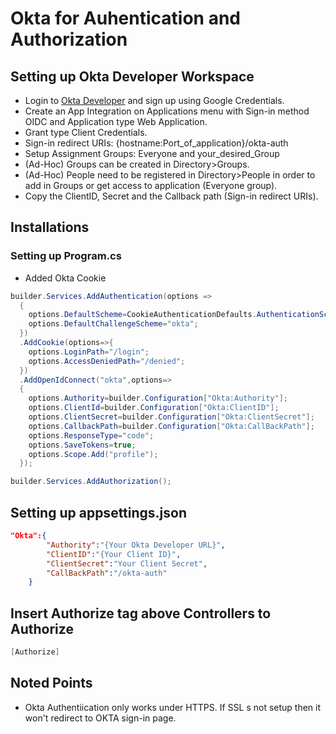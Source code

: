 # Okta for Auhentication and Authorization

## Setting up Okta Developer Workspace
* Login to [Okta Developer](https://developer.okta.com/) and sign up using Google Credentials.
* Create an App Integration on Applications menu with Sign-in method OIDC and Application type Web Application.
* Grant type Client Credentials. 
* Sign-in redirect URIs: {hostname:Port_of_application}/okta-auth
* Setup Assignment Groups: Everyone and your_desired_Group
* (Ad-Hoc) Groups can be created in Directory>Groups.
* (Ad-Hoc) People need to be registered in Directory>People in order to add in Groups or get access to application (Everyone group).
* Copy the ClientID, Secret and the Callback path (Sign-in redirect URIs).

## Installations
### Setting up Program.cs
* Added Okta Cookie
```csharp
builder.Services.AddAuthentication(options =>
  {
    options.DefaultScheme=CookieAuthenticationDefaults.AuthenticationScheme;
    options.DefaultChallengeScheme="okta";
  })
  .AddCookie(options=>{
    options.LoginPath="/login";
    options.AccessDeniedPath="/denied";
  })
  .AddOpenIdConnect("okta",options=>
  {
    options.Authority=builder.Configuration["Okta:Authority"];
    options.ClientId=builder.Configuration["Okta:ClientID"];
    options.ClientSecret=builder.Configuration["Okta:ClientSecret"];
    options.CallbackPath=builder.Configuration["Okta:CallBackPath"];
    options.ResponseType="code";
    options.SaveTokens=true;
    options.Scope.Add("profile");
  });

builder.Services.AddAuthorization();
```
## Setting up appsettings.json
```json
"Okta":{
        "Authority":"{Your Okta Developer URL}",
        "ClientID":"{Your Client ID}",
        "ClientSecret":"Your Client Secret",
        "CallBackPath":"/okta-auth"
    }
```
## Insert Authorize tag above Controllers to Authorize
```csharp
[Authorize]
```

## Noted Points
* Okta Authentiication only works under HTTPS. If SSL s not setup then it won't redirect to OKTA sign-in page.